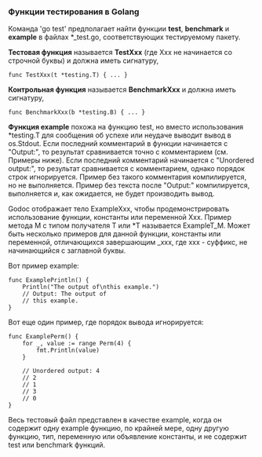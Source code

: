 ### Функции тестирования в Golang

Команда 'go test' предполагает найти функции **test**, **benchmark** и **example** в файлах \*\_test.go, соответствующих тестируемому пакету.

**Тестовая функция** называется **TestXxx** (где Xxx не начинается со строчной буквы) и должна иметь сигнатуру,

```
func TestXxx(t *testing.T) { ... }

```

**Контрольная функция** называется **BenchmarkXxx** и должна иметь сигнатуру,

```
func BenchmarkXxx(b *testing.B) { ... }

```

**Функция example** похожа на функцию test, но вместо использования \*testing.T для сообщения об успехе или неудаче выводит вывод в os.Stdout. Если последний комментарий в функции начинается с "Output:", то результат сравнивается точно с комментарием (см. Примеры ниже). Если последний комментарий начинается с "Unordered output:", то результат сравнивается с комментарием, однако порядок строк игнорируется. Пример без такого комментария компилируется, но не выполняется. Пример без текста после "Output:" компилируется, выполняется и, как ожидается, не будет производить вывод.

Godoc отображает тело ExampleXxx, чтобы продемонстрировать использование функции, константы или переменной Xxx. Пример метода M с типом получателя T или \*T называется ExampleT\_M. Может быть несколько примеров для данной функции, константы или переменной, отличающихся завершающим \_xxx, где xxx - суффикс, не начинающийся с заглавной буквы.

Вот пример example:

```
func ExamplePrintln() {
    Println("The output of\nthis example.")
    // Output: The output of
    // this example.
}

```

Вот еще один пример, где порядок вывода игнорируется:

```
func ExamplePerm() {
    for _, value := range Perm(4) {
        fmt.Println(value)
    }

    // Unordered output: 4
    // 2
    // 1
    // 3
    // 0
}

```

Весь тестовый файл представлен в качестве example, когда он содержит одну example функцию, по крайней мере, одну другую функцию, тип, переменную или объявление константы, и не содержит test или benchmark функций.
